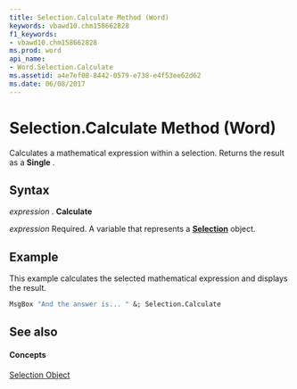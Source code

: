 ```yaml
---
title: Selection.Calculate Method (Word)
keywords: vbawd10.chm158662828
f1_keywords:
- vbawd10.chm158662828
ms.prod: word
api_name:
- Word.Selection.Calculate
ms.assetid: a4e7ef08-8442-0579-e738-e4f53ee62d62
ms.date: 06/08/2017
---
```



# Selection.Calculate Method (Word)

Calculates a mathematical expression within a selection. Returns the result as a  **Single** .


## Syntax

 _expression_ . **Calculate**

 _expression_ Required. A variable that represents a **[Selection](Word.Selection.md)** object.


## Example

This example calculates the selected mathematical expression and displays the result.


```vb
MsgBox "And the answer is... " &; Selection.Calculate
```


## See also


#### Concepts


[Selection Object](Word.Selection.md)

